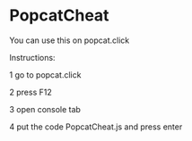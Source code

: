 # PopcatCheat

You can use this on popcat.click


Instructions:

1 go to popcat.click

2 press F12

3 open console tab

4 put the code PopcatCheat.js and press enter